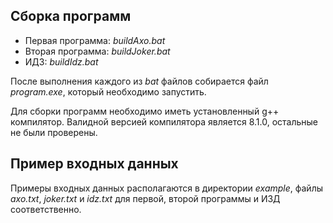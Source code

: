 ## Сборка программ
- Первая программа: _buildAxo.bat_
- Вторая программа: _buildJoker.bat_
- ИДЗ: _buildIdz.bat_

После выполнения каждого из _bat_ файлов собирается файл _program.exe_, 
который необходимо запустить.

Для сборки программ необходимо иметь установленный g++ компилятор. 
Валидной версией компилятора является 8.1.0, остальные не были проверены.

## Пример входных данных
Примеры входных данных располагаются в директории _example_, файлы _axo.txt_, 
_joker.txt_ и _idz.txt_ для первой, второй программы и ИЗД соответственно.  